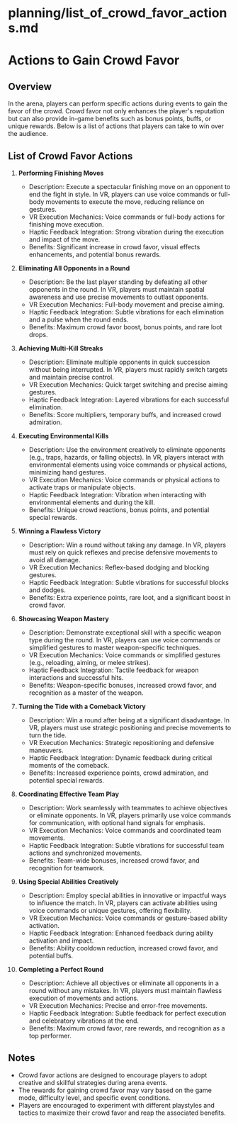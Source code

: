 # planning/list_of_crowd_favor_actions.md

# Actions to Gain Crowd Favor

## Overview

In the arena, players can perform specific actions during events to gain the favor of the crowd. Crowd favor not only enhances the player's reputation but can also provide in-game benefits such as bonus points, buffs, or unique rewards. Below is a list of actions that players can take to win over the audience.

## List of Crowd Favor Actions

1. **Performing Finishing Moves**
   - Description: Execute a spectacular finishing move on an opponent to end the fight in style. In VR, players can use voice commands or full-body movements to execute the move, reducing reliance on gestures.
   - VR Execution Mechanics: Voice commands or full-body actions for finishing move execution.
   - Haptic Feedback Integration: Strong vibration during the execution and impact of the move.
   - Benefits: Significant increase in crowd favor, visual effects enhancements, and potential bonus rewards.

2. **Eliminating All Opponents in a Round**
   - Description: Be the last player standing by defeating all other opponents in the round. In VR, players must maintain spatial awareness and use precise movements to outlast opponents.
   - VR Execution Mechanics: Full-body movement and precise aiming.
   - Haptic Feedback Integration: Subtle vibrations for each elimination and a pulse when the round ends.
   - Benefits: Maximum crowd favor boost, bonus points, and rare loot drops.

3. **Achieving Multi-Kill Streaks**
   - Description: Eliminate multiple opponents in quick succession without being interrupted. In VR, players must rapidly switch targets and maintain precise control.
   - VR Execution Mechanics: Quick target switching and precise aiming gestures.
   - Haptic Feedback Integration: Layered vibrations for each successful elimination.
   - Benefits: Score multipliers, temporary buffs, and increased crowd admiration.

4. **Executing Environmental Kills**
   - Description: Use the environment creatively to eliminate opponents (e.g., traps, hazards, or falling objects). In VR, players interact with environmental elements using voice commands or physical actions, minimizing hand gestures.
   - VR Execution Mechanics: Voice commands or physical actions to activate traps or manipulate objects.
   - Haptic Feedback Integration: Vibration when interacting with environmental elements and during the kill.
   - Benefits: Unique crowd reactions, bonus points, and potential special rewards.

5. **Winning a Flawless Victory**
   - Description: Win a round without taking any damage. In VR, players must rely on quick reflexes and precise defensive movements to avoid all damage.
   - VR Execution Mechanics: Reflex-based dodging and blocking gestures.
   - Haptic Feedback Integration: Subtle vibrations for successful blocks and dodges.
   - Benefits: Extra experience points, rare loot, and a significant boost in crowd favor.

6. **Showcasing Weapon Mastery**
   - Description: Demonstrate exceptional skill with a specific weapon type during the round. In VR, players can use voice commands or simplified gestures to master weapon-specific techniques.
   - VR Execution Mechanics: Voice commands or simplified gestures (e.g., reloading, aiming, or melee strikes).
   - Haptic Feedback Integration: Tactile feedback for weapon interactions and successful hits.
   - Benefits: Weapon-specific bonuses, increased crowd favor, and recognition as a master of the weapon.

7. **Turning the Tide with a Comeback Victory**
   - Description: Win a round after being at a significant disadvantage. In VR, players must use strategic positioning and precise movements to turn the tide.
   - VR Execution Mechanics: Strategic repositioning and defensive maneuvers.
   - Haptic Feedback Integration: Dynamic feedback during critical moments of the comeback.
   - Benefits: Increased experience points, crowd admiration, and potential special rewards.

8. **Coordinating Effective Team Play**
   - Description: Work seamlessly with teammates to achieve objectives or eliminate opponents. In VR, players primarily use voice commands for communication, with optional hand signals for emphasis.
   - VR Execution Mechanics: Voice commands and coordinated team movements.
   - Haptic Feedback Integration: Subtle vibrations for successful team actions and synchronized movements.
   - Benefits: Team-wide bonuses, increased crowd favor, and recognition for teamwork.

9. **Using Special Abilities Creatively**
   - Description: Employ special abilities in innovative or impactful ways to influence the match. In VR, players can activate abilities using voice commands or unique gestures, offering flexibility.
   - VR Execution Mechanics: Voice commands or gesture-based ability activation.
   - Haptic Feedback Integration: Enhanced feedback during ability activation and impact.
   - Benefits: Ability cooldown reduction, increased crowd favor, and potential buffs.

10. **Completing a Perfect Round**
    - Description: Achieve all objectives or eliminate all opponents in a round without any mistakes. In VR, players must maintain flawless execution of movements and actions.
    - VR Execution Mechanics: Precise and error-free movements.
    - Haptic Feedback Integration: Subtle feedback for perfect execution and celebratory vibrations at the end.
    - Benefits: Maximum crowd favor, rare rewards, and recognition as a top performer.

## Notes

- Crowd favor actions are designed to encourage players to adopt creative and skillful strategies during arena events.
- The rewards for gaining crowd favor may vary based on the game mode, difficulty level, and specific event conditions.
- Players are encouraged to experiment with different playstyles and tactics to maximize their crowd favor and reap the associated benefits.
